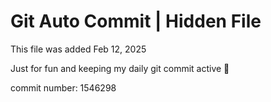 # Git Auto Commit | Hidden File

This file was added Feb 12, 2025

Just for fun and keeping my daily git commit active 🤪

commit number: 1546298

